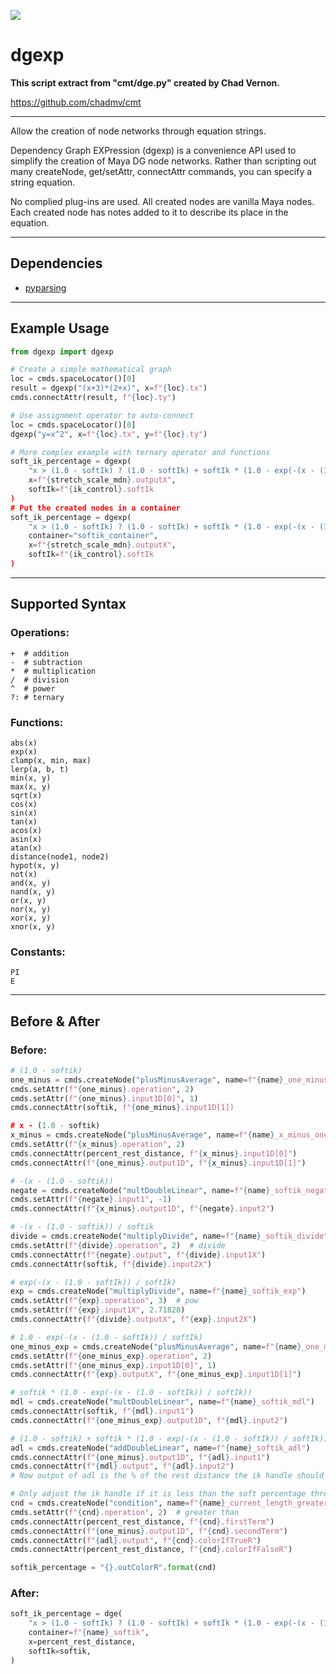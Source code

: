 ![](https://img.shields.io/badge/python-3-blue)

# dgexp

**This script extract from "cmt/dge.py" created by Chad Vernon.**

https://github.com/chadmv/cmt

--------------------------------------------------------------------------------

Allow the creation of node networks through equation strings.

Dependency Graph EXPression (dgexp) is a convenience API used to simplify the creation of Maya DG node networks.
Rather than scripting out many createNode, get/setAttr, connectAttr commands, you can specify a string equation.

No complied plug-ins are used. All created nodes are vanilla Maya nodes.
Each created node has notes added to it to describe its place in the equation.

---
## Dependencies
- [pyparsing](https://github.com/pyparsing/pyparsing)

--------------------------------------------------------------------------------
## Example Usage
```python
from dgexp import dgexp

# Create a simple mathematical graph
loc = cmds.spaceLocator()[0]
result = dgexp("(x+3)*(2+x)", x=f"{loc}.tx")
cmds.connectAttr(result, f"{loc}.ty")

# Use assignment operator to auto-connect
loc = cmds.spaceLocator()[0]
dgexp("y=x^2", x=f"{loc}.tx", y=f"{loc}.ty")

# More complex example with ternary operator and functions
soft_ik_percentage = dgexp(
    "x > (1.0 - softIk) ? (1.0 - softIk) + softIk * (1.0 - exp(-(x - (1.0 - softIk)) / softIk)) : x",
    x=f"{stretch_scale_mdn}.outputX",
    softIk=f"{ik_control}.softIk
)
# Put the created nodes in a container
soft_ik_percentage = dgexp(
    "x > (1.0 - softIk) ? (1.0 - softIk) + softIk * (1.0 - exp(-(x - (1.0 - softIk)) / softIk)) : x",
    container="softik_container",
    x=f"{stretch_scale_mdn}.outputX",
    softIk=f"{ik_control}.softIk
)
```

-------------------------------------------------------------------------------
## Supported Syntax

### Operations:
    +  # addition
    -  # subtraction
    *  # multiplication
    /  # division
    ^  # power
    ?: # ternary

### Functions:
    abs(x)
    exp(x)
    clamp(x, min, max)
    lerp(a, b, t)
    min(x, y)
    max(x, y)
    sqrt(x)
    cos(x)
    sin(x)
    tan(x)
    acos(x)
    asin(x)
    atan(x)
    distance(node1, node2)
    hypot(x, y)
    not(x)
    and(x, y)
    nand(x, y)
    or(x, y)
    nor(x, y)
    xor(x, y)
    xnor(x, y)

### Constants:
    PI
    E

-------------------------------------------------------------------------------
## Before & After

### Before:

```python
# (1.0 - softik)
one_minus = cmds.createNode("plusMinusAverage", name=f"{name}_one_minus_softik")
cmds.setAttr(f"{one_minus}.operation", 2)
cmds.setAttr(f"{one_minus}.input1D[0]", 1)
cmds.connectAttr(softik, f"{one_minus}.input1D[1])

# x - (1.0 - softik)
x_minus = cmds.createNode("plusMinusAverage", name=f"{name}_x_minus_one_minus_softik")
cmds.setAttr(f"{x_minus}.operation", 2)
cmds.connectAttr(percent_rest_distance, f"{x_minus}.input1D[0]")
cmds.connectAttr(f"{one_minus}.output1D", f"{x_minus}.input1D[1]")

# -(x - (1.0 - softik))
negate = cmds.createNode("multDoubleLinear", name=f"{name}_softik_negate")
cmds.setAttr(f"{negate}.input1", -1)
cmds.connectAttr(f"{x_minus}.output1D", f"{negate}.input2")

# -(x - (1.0 - softik)) / softik
divide = cmds.createNode("multiplyDivide", name=f"{name}_softik_divide")
cmds.setAttr(f"{divide}.operation", 2)  # divide
cmds.connectAttr(f"{negate}.output", f"{divide}.input1X")
cmds.connectAttr(softik, f"{divide}.input2X")

# exp(-(x - (1.0 - softIk)) / softIk)
exp = cmds.createNode("multiplyDivide", name=f"{name}_softik_exp")
cmds.setAttr(f"{exp}.operation", 3)  # pow
cmds.setAttr(f"{exp}.input1X", 2.71828)
cmds.connectAttr(f"{divide}.outputX", f"{exp}.input2X")

# 1.0 - exp(-(x - (1.0 - softIk)) / softIk)
one_minus_exp = cmds.createNode("plusMinusAverage", name=f"{name}_one_minus_exp")
cmds.setAttr(f"{one_minus_exp}.operation", 2)
cmds.setAttr(f"{one_minus_exp}.input1D[0]", 1)
cmds.connectAttr(f"{exp}.outputX", f"{one_minus_exp}.input1D[1]")

# softik * (1.0 - exp(-(x - (1.0 - softIk)) / softIk))
mdl = cmds.createNode("multDoubleLinear", name=f"{name}_softik_mdl")
cmds.connectAttr(softik, f"{mdl}.input1")
cmds.connectAttr(f"{one_minus_exp}.output1D", f"{mdl}.input2")

# (1.0 - softik) + softik * (1.0 - exp(-(x - (1.0 - softIk)) / softIk))
adl = cmds.createNode("addDoubleLinear", name=f"{name}_softik_adl")
cmds.connectAttr(f"{one_minus}.output1D", f"{adl}.input1")
cmds.connectAttr(f"{mdl}.output", f"{adl}.input2")
# Now output of adl is the % of the rest distance the ik handle should be from the start joint

# Only adjust the ik handle if it is less than the soft percentage threshold
cnd = cmds.createNode("condition", name=f"{name}_current_length_greater_than_soft_length")
cmds.setAttr(f"{cnd}.operation", 2)  # greater than
cmds.connectAttr(percent_rest_distance, f"{cnd}.firstTerm")
cmds.connectAttr(f"{one_minus}.output1D", f"{cnd}.secondTerm")
cmds.connectAttr(f"{adl}.output", f"{cnd}.colorIfTrueR")
cmds.connectAttr(percent_rest_distance, f"{cnd}.colorIfFalseR")

softik_percentage = "{}.outColorR".format(cnd)
```

### After:

```python
soft_ik_percentage = dge(
    "x > (1.0 - softIk) ? (1.0 - softIk) + softIk * (1.0 - exp(-(x - (1.0 - softIk)) / softIk)) : x",
    container=f"{name}_softik",
    x=percent_rest_distance,
    softIk=softik,
)
```
